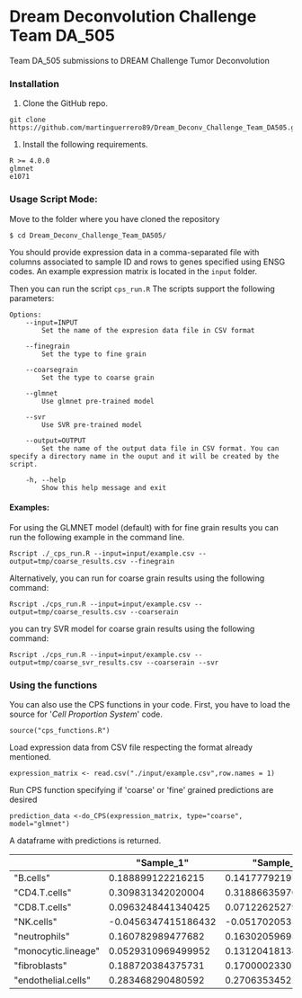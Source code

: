 # Dream Deconvolution Challenge Team DA_505

Team DA_505 submissions to DREAM Challenge Tumor Deconvolution

### Installation

1.  Clone the GitHub repo.

<!-- -->

    git clone https://github.com/martinguerrero89/Dream_Deconv_Challenge_Team_DA505.git

1.  Install the following requirements.

<!-- -->

    R >= 4.0.0
    glmnet
    e1071

### Usage Script Mode:

Move to the folder where you have cloned the repository

    $ cd Dream_Deconv_Challenge_Team_DA505/

You should provide expression data in a comma-separated file with columns associated to sample ID and rows to genes specified using ENSG codes. An example expression matrix is located in the `input` folder.

Then you can run the script `cps_run.R` The scripts support the following parameters:

    Options:
    	--input=INPUT
    		Set the name of the expresion data file in CSV format

    	--finegrain
    		Set the type to fine grain

    	--coarsegrain
    		Set the type to coarse grain

    	--glmnet
    		Use glmnet pre-trained model

    	--svr
    		Use SVR pre-trained model

    	--output=OUTPUT
    		Set the name of the output data file in CSV format. You can specify a directory name in the ouput and it will be created by the script.

    	-h, --help
    		Show this help message and exit

#### Examples:

For using the GLMNET model (default) with for fine grain results you can run the following example in the command line.

    Rscript ./_cps_run.R --input=input/example.csv --output=tmp/coarse_results.csv --finegrain

Alternatively, you can run for coarse grain results using the following command:

    Rscript ./cps_run.R --input=input/example.csv --output=tmp/coarse_results.csv --coarserain

you can try SVR model for coarse grain results using the following command:

    Rscript ./cps_run.R --input=input/example.csv --output=tmp/coarse_svr_results.csv --coarserain --svr

### Using the functions

You can also use the CPS functions in your code. First, you have to load the source for '*Cell Proportion System*' code.

    source("cps_functions.R")

Load expression data from CSV file respecting the format already mentioned.

    expression_matrix <- read.csv("./input/example.csv",row.names = 1)

Run CPS function specifying if 'coarse' or 'fine' grained predictions are desired

    prediction_data <-do_CPS(expression_matrix, type="coarse", model="glmnet")

A dataframe with predictions is returned.

|                     | "Sample_1"          | "Sample_2"          |
|---------------------|---------------------|---------------------|
| "B.cells"           | 0.188899122216215   | 0.141777921974995   |
| "CD4.T.cells"       | 0.309831342020004   | 0.318866359701925   |
| "CD8.T.cells"       | 0.0963248441340425  | 0.0712262527901734  |
| "NK.cells"          | -0.0456347415186432 | -0.0517020535308003 |
| "neutrophils"       | 0.160782989477682   | 0.163020596936101   |
| "monocytic.lineage" | 0.0529310969499952  | 0.131204181347804   |
| "fibroblasts"       | 0.188720384375731   | 0.170000233071814   |
| "endothelial.cells" | 0.283468290480592   | 0.270635345222704   |
